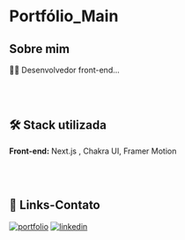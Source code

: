 # Portfólio_Main

## Sobre mim
👨‍💻 Desenvolvedor front-end...

<br><br>

## 🛠 Stack utilizada


**Front-end:** Next.js , Chakra UI, Framer Motion

<br><br>

## 🔗 Links-Contato

[![portfolio](https://img.shields.io/badge/portfolio-000?style=for-the-badge&logo=github&logoColor=white)](https://github.com/Jeanll7)
[![linkedin](https://img.shields.io/badge/linkedin-0A66C2?style=for-the-badge&logo=linkedin&logoColor=white)](https://www.linkedin.com/in/jean-leal-31684217b/)





